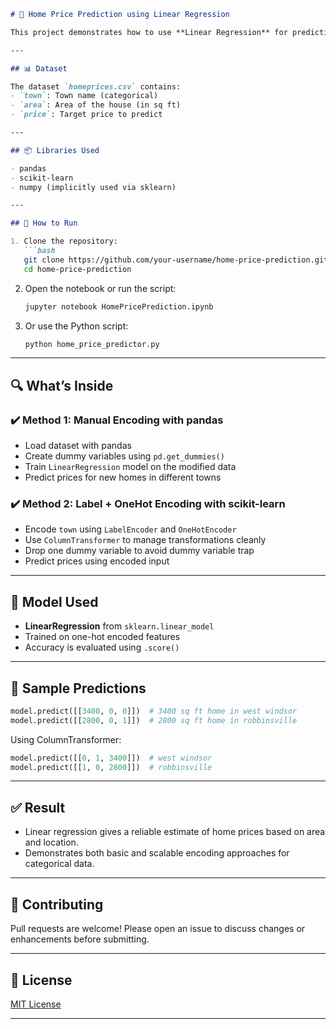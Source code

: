 
````markdown
# 🏡 Home Price Prediction using Linear Regression

This project demonstrates how to use **Linear Regression** for predicting home prices based on area and location. It covers **manual one-hot encoding** using pandas as well as **automated encoding** using `sklearn`'s `ColumnTransformer`.

---

## 📊 Dataset

The dataset `homeprices.csv` contains:
- `town`: Town name (categorical)
- `area`: Area of the house (in sq ft)
- `price`: Target price to predict

---

## 📦 Libraries Used

- pandas
- scikit-learn
- numpy (implicitly used via sklearn)

---

## 🚀 How to Run

1. Clone the repository:
   ```bash
   git clone https://github.com/your-username/home-price-prediction.git
   cd home-price-prediction
````

2. Open the notebook or run the script:

   ```bash
   jupyter notebook HomePricePrediction.ipynb
   ```

3. Or use the Python script:

   ```bash
   python home_price_predictor.py
   ```

---

## 🔍 What’s Inside

### ✔️ Method 1: Manual Encoding with pandas

* Load dataset with pandas
* Create dummy variables using `pd.get_dummies()`
* Train `LinearRegression` model on the modified data
* Predict prices for new homes in different towns

### ✔️ Method 2: Label + OneHot Encoding with scikit-learn

* Encode `town` using `LabelEncoder` and `OneHotEncoder`
* Use `ColumnTransformer` to manage transformations cleanly
* Drop one dummy variable to avoid dummy variable trap
* Predict prices using encoded input

---

## 🧠 Model Used

* **LinearRegression** from `sklearn.linear_model`
* Trained on one-hot encoded features
* Accuracy is evaluated using `.score()`

---

## 🎯 Sample Predictions

```python
model.predict([[3400, 0, 0]])  # 3400 sq ft home in west windsor
model.predict([[2800, 0, 1]])  # 2800 sq ft home in robbinsville
```

Using ColumnTransformer:

```python
model.predict([[0, 1, 3400]])  # west windsor
model.predict([[1, 0, 2800]])  # robbinsville
```

---

## ✅ Result

* Linear regression gives a reliable estimate of home prices based on area and location.
* Demonstrates both basic and scalable encoding approaches for categorical data.

---

## 🤝 Contributing

Pull requests are welcome! Please open an issue to discuss changes or enhancements before submitting.

---

## 📜 License

[MIT License](LICENSE)

---


